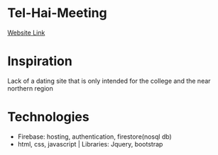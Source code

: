 <div> 
  <h1>Tel-Hai-Meeting </h1>
  <a href="https://meetelhai.web.app">Website Link</a>
</div>

# Inspiration
Lack of a dating site that is only intended for the college and the near northern region

# Technologies
- Firebase: hosting, authentication, firestore(nosql db)
- html, css, javascript | Libraries: Jquery, bootstrap
